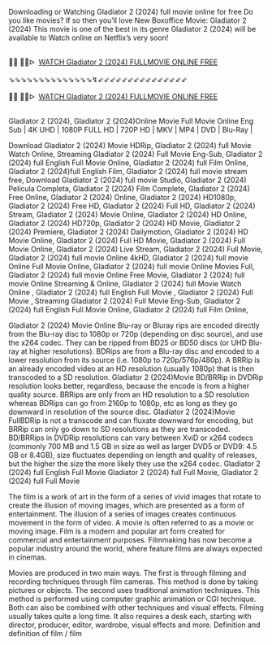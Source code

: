 Downloading or Watching Gladiator 2 (2024) full movie online for free Do you like movies? If so then you’ll love New Boxoffice Movie: Gladiator 2 (2024) This movie is one of the best in its genre Gladiator 2 (2024) will be available to Watch online on Netflix’s very soon!

<div><br /></div><div>🔴🔴 🔴🔴ᐅ&nbsp;&nbsp;<a href="https://t.co/S2EFMfWvPe">WATCH Gladiator 2 (2024) FULLMOVIE ONLINE FREE</a></div><div><br /></div><div><div>⇘⇘⇘⇘⇘⇘⇘⇘⇘⇘⇘⇘⇘⇘↯⇙⇙⇙⇙⇙⇙⇙⇙⇙⇙⇙⇙⇙⇙⇙</div></div><div><br /></div><div><div><div><div>🔴🔴 🔴🔴ᐅ&nbsp;&nbsp;<a href="https://t.co/ZcBWgBFXLC">WATCH Gladiator 2 (2024) FULLMOVIE ONLINE FREE</a></div><div><br /></div></div></div></div>

Gladiator 2 (2024), Gladiator 2 (2024)Online Movie Full Movie Online Eng Sub
| 4K UHD | 1080P FULL HD | 720P HD | MKV | MP4 | DVD | Blu-Ray |

Download Gladiator 2 (2024) Movie HDRip,
Gladiator 2 (2024) full Movie Watch Online,
Streaming Gladiator 2 (2024) Full Movie Eng-Sub,
Gladiator 2 (2024) full English Full Movie Online,
Gladiator 2 (2024) full Film Online,
Gladiator 2 (2024)full English Film,
Gladiator 2 (2024) full movie stream free,
Download Gladiator 2 (2024) full movie Studio,
Gladiator 2 (2024) Pelicula Completa,
Gladiator 2 (2024) Film Complete,
Gladiator 2 (2024) Free Online,
Gladiator 2 (2024) Online,
Gladiator 2 (2024) HD1080p,
Gladiator 2 (2024) Free HD,
Gladiator 2 (2024) Full HD,
Gladiator 2 (2024) Stream,
Gladiator 2 (2024) Movie Online,
Gladiator 2 (2024) HD Online,
Gladiator 2 (2024) HD720p,
Gladiator 2 (2024) HD Movie,
Gladiator 2 (2024) Premiere,
Gladiator 2 (2024) Dailymotion,
Gladiator 2 (2024) HD Movie Online,
Gladiator 2 (2024) Full HD Movie,
Gladiator 2 (2024) Full Movie Online,
Gladiator 2 (2024) Live Stream,
Gladiator 2 (2024) Full Movie,
Gladiator 2 (2024) full movie Online 4kHD,
Gladiator 2 (2024) full movie Online Full Movie Online,
Gladiator 2 (2024) full movie Online Movies Full,
Gladiator 2 (2024) full movie Online Free Movie,
Gladiator 2 (2024) full movie Online Streaming & Online,
Gladiator 2 (2024) full Movie Watch Online ,
Gladiator 2 (2024) full English Full Movie ,
Gladiator 2 (2024) Full Movie ,
Streaming Gladiator 2 (2024) Full Movie Eng-Sub,
Gladiator 2 (2024) full English Full Movie Online,
Gladiator 2 (2024) full Film Online,


Gladiator 2 (2024) Movie Online Blu-ray or Bluray rips are encoded directly from the Blu-ray disc to 1080p or 720p (depending on disc source), and use the x264 codec. They can be ripped from BD25 or BD50 discs (or UHD Blu-ray at higher resolutions). BDRips are from a Blu-ray disc and encoded to a lower resolution from its source (i.e. 1080p to 720p/576p/480p). A BRRip is an already encoded video at an HD resolution (usually 1080p) that is then transcoded to a SD resolution. Gladiator 2 (2024)Movie BD/BRRip in DVDRip resolution looks better, regardless, because the encode is from a higher quality source. BRRips are only from an HD resolution to a SD resolution whereas BDRips can go from 2160p to 1080p, etc as long as they go downward in resolution of the source disc. Gladiator 2 (2024)Movie FullBDRip is not a transcode and can fluxate downward for encoding, but BRRip can only go down to SD resolutions as they are transcoded. BD/BRRips in DVDRip resolutions can vary between XviD or x264 codecs (commonly 700 MB and 1.5 GB in size as well as larger DVD5 or DVD9: 4.5 GB or 8.4GB), size fluctuates depending on length and quality of releases, but the higher the size the more likely they use the x264 codec. 
Gladiator 2 (2024) full English Full Movie Gladiator 2 (2024) full Full Movie, Gladiator 2 (2024) full Full Movie 

The film is a work of art in the form of a series of vivid images that rotate to create the illusion of moving images, which are presented as a form of entertainment. The illusion of a series of images creates continuous movement in the form of video. A movie is often referred to as a movie or moving image. Film is a modern and popular art form created for commercial and entertainment purposes. Filmmaking has now become a popular industry around the world, where feature films are always expected in cinemas.

Movies are produced in two main ways. The first is through filming and recording techniques through film cameras. This method is done by taking pictures or objects. The second uses traditional animation techniques. This method is performed using computer graphic animation or CGI technique. Both can also be combined with other techniques and visual effects. Filming usually takes quite a long time. It also requires a desk each, starting with director, producer, editor, wardrobe, visual effects and more. Definition and definition of film / film
